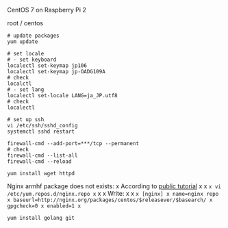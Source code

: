 
CentOS 7 on Raspberry Pi 2

root / centos

```
# update packages
yum update

# set locale
# - set keyboard
localectl set-keymap jp106
localectl set-keymap jp-OADG109A
# check
localctl
# - set lang
localectl set-locale LANG=ja_JP.utf8
# check
localectl
```

```
# set up ssh
vi /etc/ssh/sshd_config 
systemctl sshd restart

firewall-cmd --add-port=***/tcp --permanent
# check
firewall-cmd --list-all
firewall-cmd --reload
```

```
yum install wget httpd
```

Nginx armhf package does not exists:
x According to [public tutorial](https://www.nginx.com/resources/wiki/start/topics/tutorials/install/)
x 
x ```
x vi /etc/yum.repos.d/nginx.repo
x ```
x 
x Write:
x 
x ```
x [nginx]
x name=nginx repo
x baseurl=http://nginx.org/packages/centos/$releasever/$basearch/
x gpgcheck=0
x enabled=1
x ```



```
yum install golang git
```
